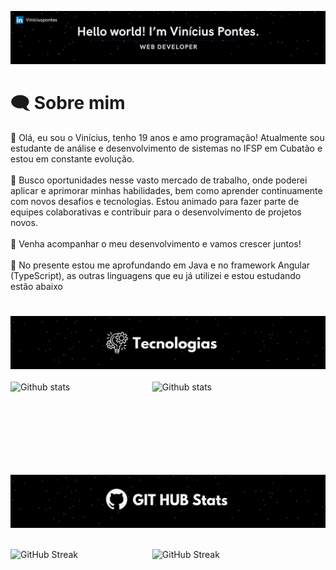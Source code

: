 <img src="src/Fundo.png"></img>
# 🗨️ Sobre mim

👋 Olá, eu sou o Vinícius, tenho 19 anos e amo programação! Atualmente sou estudante de análise e desenvolvimento de sistemas no IFSP em Cubatão e estou em constante evolução. <br><br>
💼 Busco oportunidades nesse vasto mercado de trabalho, onde poderei aplicar e aprimorar minhas habilidades, bem como aprender continuamente com novos desafios e tecnologias. Estou animado para fazer parte de equipes colaborativas e contribuir para o desenvolvimento de projetos novos. <br><br>
🚀 Venha acompanhar o meu desenvolvimento e vamos crescer juntos! <br><br>
📖 No presente estou me aprofundando em Java e no framework Angular (TypeScript), as outras linguagens que eu já utilizei e estou estudando estão abaixo

#
<img src="src/Fundotec.png"></img><br><br>
      <img 
        align="left"
        width="45%"
        src="https://github-readme-stats.vercel.app/api/top-langs/?username=Vinipontess&layout=compact&langs_counts=16&theme=transparent"
        alt="Github stats"
      />
      <img 
        src="https://skillicons.dev/icons?i=html,css,js,bootstrap,angular,figma,cs,php,java,mysql,vscode,visualstudio,discord,linkedin,github,git,wordpress&perline=8 "
        alt="Github stats"
      /><br><br><br>

#  ㅤㅤㅤ
<img src="src/Fundostatuss.png"></img><br><br>
<div>
      <img
        align="left"
        width="45%"
        src="https://github-readme-stats.vercel.app/api?username=Vinipontess&show_icons=true&theme=dark#gh-dark-mode-only"
        alt="GitHub Streak">
      </img>
      <img
        width="47%"
        src="https://streak-stats.demolab.com?user=Vinipontess&theme=dark&hide_border=" 
        alt="GitHub Streak">
      </img>
</div>


<!---
Vinizinnn/Vinizinnn is a ✨ special ✨ repository because its `README.md` (this file) appears on your GitHub profile.
You can click the Preview link to take a look at your changes.
https://github-readme-stats.vercel.app/api?username=Vinipontess&show_icons=true&theme=dark#gh-dark-mode-only

nodejs,vscode,visualstudio,discord,linkedin,github,git,wordpress.
--->
